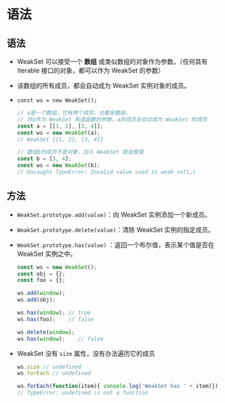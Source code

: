 # 语法

## 语法

  - WeakSet 可以接受一个 **数组** 或类似数组的对象作为参数。（任何具有 Iterable 接口的对象，都可以作为 WeakSet 的参数）

  - 该数组的所有成员，都会自动成为 WeakSet 实例对象的成员。

  - `const ws = new WeakSet();`

    ```javascript
    // a是一个数组，它有两个成员，也都是数组。
    // 将a作为 WeakSet 构造函数的参数，a的成员会自动成为 WeakSet 的成员
    const a = [[1, 2], [3, 4]];
    const ws = new WeakSet(a);
    // WeakSet {[1, 2], [3, 4]}
    ```

    ```javascript
    // 数组b的成员不是对象，加入 WeakSet 就会报错
    const b = [3, 4];
    const ws = new WeakSet(b);
    // Uncaught TypeError: Invalid value used in weak set(…)
    ```

## 方法

  - `WeakSet.prototype.add(value)`：向 WeakSet 实例添加一个新成员。

  - `WeakSet.prototype.delete(value)`：清除 WeakSet 实例的指定成员。

  - `WeakSet.prototype.has(value)` ：返回一个布尔值，表示某个值是否在 WeakSet 实例之中。

    ```javascript
    const ws = new WeakSet();
    const obj = {};
    const foo = {};

    ws.add(window);
    ws.add(obj);

    ws.has(window); // true
    ws.has(foo);    // false

    ws.delete(window);
    ws.has(window);    // false
    ```

  - WeakSet 没有 `size` 属性，没有办法遍历它的成员

    ```javascript
    ws.size // undefined
    ws.forEach // undefined

    ws.forEach(function(item){ console.log('WeakSet has ' + item)})
    // TypeError: undefined is not a function
    ```
